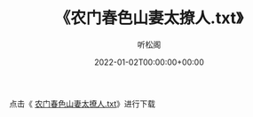 ﻿---
title:  《农门春色山妻太撩人.txt》
date:   2022-01-02T00:00:00+00:00
author: 听松阁
layout: post
permalink: /农门春色山妻太撩人/
categories: 小说
tags: [小说]
---

点击《 [农门春色山妻太撩人.txt](http://img.660000.xyz/bookstukust/book/bntxt/10/农门春色山妻太撩人.txt)》进行下载
